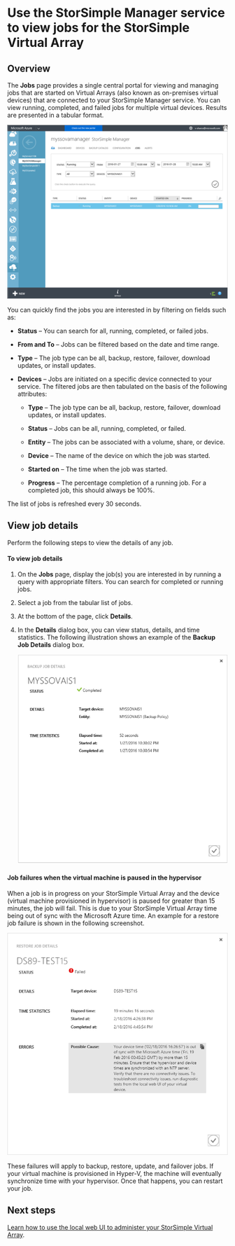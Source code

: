 <properties 
   pageTitle="View and manage StorSimple Virtual Array jobs | Microsoft Azure"
   description="Describes the StorSimple Manager service Jobs page and how to use it to track recent and current jobs for the StorSimple Virtual Array."
   services="storsimple"
   documentationCenter="NA"
   authors="alkohli"
   manager="carmonm"
   editor=""/>
<tags 
   ms.service="storsimple"
   ms.devlang="NA"
   ms.topic="article"
   ms.tgt_pltfrm="NA"
   ms.workload="na"
   ms.date="06/07/2016"
   ms.author="alkohli" />


# <a name="use-the-storsimple-manager-service-to-view-jobs-for-the-storsimple-virtual-array"></a>Use the StorSimple Manager service to view jobs for the StorSimple Virtual Array

## <a name="overview"></a>Overview

The **Jobs** page provides a single central portal for viewing and managing jobs that are started on Virtual Arrays (also known as on-premises virtual devices) that are connected to your StorSimple Manager service. You can view running, completed, and failed jobs for multiple virtual devices. Results are presented in a tabular format. 

![Jobs page](./media/storsimple-ova-manage-jobs/ovajobs1.png)

You can quickly find the jobs you are interested in by filtering on fields such as:

- **Status** – You can search for all, running, completed, or failed jobs.
- **From and To** – Jobs can be filtered based on the date and time range.
- **Type** – The job type can be all, backup, restore, failover, download updates, or install updates.
- **Devices** – Jobs are initiated on a specific device connected to your service. The filtered jobs are then tabulated on the basis of the following attributes:

    - **Type** – The job type can be all, backup, restore, failover, download updates, or install updates.

    - **Status** – Jobs can be all, running, completed, or failed.

    - **Entity** – The jobs can be associated with a volume, share, or device. 

    - **Device** – The name of the device on which the job was started.

    - **Started on** – The time when the job was started.

    - **Progress** – The percentage completion of a running job. For a completed job, this should always be 100%.

The list of jobs is refreshed every 30 seconds.

## <a name="view-job-details"></a>View job details

Perform the following steps to view the details of any job.

#### <a name="to-view-job-details"></a>To view job details

1. On the **Jobs** page, display the job(s) you are interested in by running a query with appropriate filters. You can search for completed or running jobs.

2. Select a job from the tabular list of jobs.

3. At the bottom of the page, click **Details**.

4. In the **Details** dialog box, you can view status, details,  and time statistics. The following illustration shows an example of the **Backup Job Details** dialog box.
 
    ![Job details page](./media/storsimple-ova-manage-jobs/ovajobs2.png)

#### <a name="job-failures-when-the-virtual-machine-is-paused-in-the-hypervisor"></a>Job failures when the virtual machine is paused in the hypervisor

When a job is in progress on your StorSimple Virtual Array and the device (virtual machine provisioned in hypervisor) is paused for greater than 15 minutes, the job will fail. This is due to your StorSimple Virtual Array time being out of sync with the Microsoft Azure time. An example for a restore job failure is shown in the following screenshot.

![Restore job failure](./media/storsimple-ova-manage-jobs/restorejobfailure.png)

These failures will apply to backup, restore, update, and failover jobs. If your virtual machine is provisioned in Hyper-V, the machine will eventually synchronize time with your hypervisor. Once that happens, you can restart your job. 

## <a name="next-steps"></a>Next steps

[Learn how to use the local web UI to administer your StorSimple Virtual Array](storsimple-ova-web-ui-admin.md).



<!--HONumber=Oct16_HO2-->


